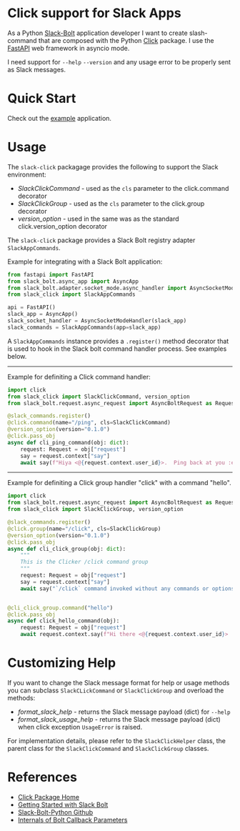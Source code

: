 # Click support for Slack Apps

As a Python
[Slack-Bolt](https://slack.dev/bolt-python/tutorial/getting-started)
application developer I want to create slash-command that are composed with the
Python [Click](https://click.palletsprojects.com/) package.  I use the
[FastAPI](https://fastapi.tiangolo.com/) web framework in asyncio mode.

I need support for  `--help` `--version` and any usage error to be properly
sent as Slack messages.

# Quick Start

Check out the [example](example/README.md) application.

# Usage

The `slack-click` packagage provides the following to support the Slack environment:

* *SlackClickCommand* - used as the `cls` parameter to the click.command decorator
* *SlackClickGroup* - used as the `cls` parameter to the click.group decorator
* *version_option* - used in the same was as the standard click.version_option decorator

The `slack-click` package provides a Slack Bolt registry adapter `SlackAppCommands`.

Example for integrating with a Slack Bolt application:

```python
from fastapi import FastAPI
from slack_bolt.async_app import AsyncApp
from slack_bolt.adapter.socket_mode.async_handler import AsyncSocketModeHandler
from slack_click import SlackAppCommands

api = FastAPI()
slack_app = AsyncApp()
slack_socket_handler = AsyncSocketModeHandler(slack_app)
slack_commands = SlackAppCommands(app=slack_app)
```

A `SlackAppCommands` instance provides a `.register()` method decorator that is
used to hook in the Slack bolt command handler process.  See examples below.

---
Example for definiting a Click command handler:

```python
import click
from slack_click import SlackClickCommand, version_option
from slack_bolt.request.async_request import AsyncBoltRequest as Request

@slack_commands.register()
@click.command(name="/ping", cls=SlackClickCommand)
@version_option(version="0.1.0")
@click.pass_obj
async def cli_ping_command(obj: dict):
    request: Request = obj["request"]
    say = request.context["say"]
    await say(f"Hiya <@{request.context.user_id}>.  Ping back at you :eyes:")
```

---

Example for definiting a Click group handler "click" with a command "hello".

```python
import click
from slack_bolt.request.async_request import AsyncBoltRequest as Request
from slack_click import SlackClickGroup, version_option

@slack_commands.register()
@click.group(name="/click", cls=SlackClickGroup)
@version_option(version="0.1.0")
@click.pass_obj
async def cli_click_group(obj: dict):
    """
    This is the Clicker /click command group
    """
    request: Request = obj["request"]
    say = request.context["say"]
    await say("`/click` command invoked without any commands or options.")


@cli_click_group.command("hello")
@click.pass_obj
async def click_hello_command(obj):
    request: Request = obj["request"]
    await request.context.say(f"Hi there <@{request.context.user_id}> :eyes:")
```

# Customizing Help

If you want to change the Slack message format for help or usage methods you can
subclass `SlackCLickCommand` or `SlackClickGroup` and overload the methods:

* *format_slack_help* - returns the Slack message payload (dict) for `--help` 
* *format_slack_usage_help* - returns the Slack message payload (dict) when click exception `UsageError` is raised.

For implementation details, please refer to the `SlackClickHelper` class, the parent
class for the `SlackClickCommand` and `SlackClickGroup` classes.

# References
* [Click Package Home](https://click.palletsprojects.com/)
* [Getting Started with Slack Bolt](https://slack.dev/bolt-python/tutorial/getting-started)
* [Slack-Bolt-Python Github](https://github.com/slackapi/bolt-python)
* [Internals of Bolt Callback Parameters](https://github.com/slackapi/bolt-python/blob/main/slack_bolt/listener/async_internals.py)
